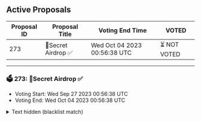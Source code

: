 ## Active Proposals

| Proposal ID | Proposal Title | Voting End Time | VOTED |
|-------------|----------------|-----------------|-------|
| 273 | 💎Secret Airdrop ✅  | Wed Oct 04 2023 00:56:38 UTC | ⏳ NOT VOTED |

---

### 🗳 273: 💎Secret Airdrop ✅ 
- Voting Start: Wed Sep 27 2023 00:56:38 UTC
- Voting End: Wed Oct 04 2023 00:56:38 UTC

<details>
<summary>Text hidden (blacklist match)</summary>
 
</details>
